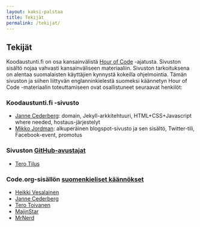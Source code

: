 ```yaml
---
layout: kaksi-palstaa
title: Tekijät
permalink: /tekijat/
---
```


## Tekijät

Koodaustunti.fi on osa kansainvälistä [Hour of Code](http://hourofcode.org) -ajatusta. Sivuston sisältö nojaa vahvasti kansainväliseen materiaaliin. Sivuston tarkoituksena on alentaa suomalaisten käyttäjien kynnystä kokeilla ohjelmointia. Tämän sivuston ja siihen liittyvän englanninkielestä suomeksi käännetyn Hour of Code -materiaalin toteuttamiseen ovat osallistuneet seuraavat henkilöt:

### Koodaustunti.fi -sivusto

- [Janne Cederberg](http://opetus.tv/tietoa-sivustosta/tekijat/): domain, Jekyll-arkkitehtuuri, HTML+CSS+Javascript where needed, hostaus-järjestelyt
- [Mikko Jordman](https://twitter.com/MikkoJoo): alkuperäinen blogspot-sivusto ja sen sisältö, Twitter-tili, Facebook-event, promotus

### Sivuston [GitHub-avustajat](https://github.com/jannecederberg/koodaustunti.fi/graphs/contributors)

- [Tero Tilus](https://github.com/terotil)

### Code.org-sisällön [suomenkieliset käännökset](http://crowdin.net/project/codeorg/fi/activity)

- [Heikki Vesalainen](http://crowdin.net/profile/hvesalai/activity)
- [Janne Cederberg](http://crowdin.net/profile/jberg)
- [Tero Toivanen](http://crowdin.net/profile/teromakotero)
- [MajinStar](http://crowdin.net/profile/MajinStar)
- [MrNerd](http://crowdin.net/profile/MrNerd)